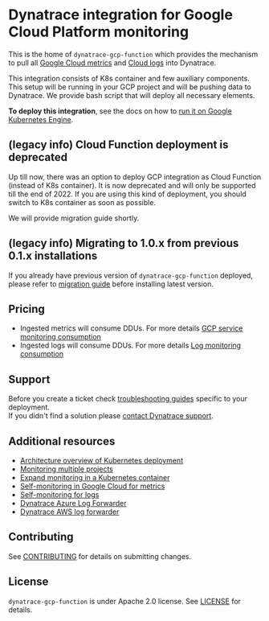 # Dynatrace integration for Google Cloud Platform monitoring

This is the home of `dynatrace-gcp-function` which provides the mechanism to pull all [Google Cloud metrics](https://cloud.google.com/monitoring/api/metrics_gcp) and  [Cloud logs](https://cloud.google.com/logging/docs)  into Dynatrace. 

This integration consists of K8s container and few auxiliary components. This setup will be running in your GCP project and will be pushing data to Dynatrace. We provide bash script that will deploy all necessary elements.

**To deploy this integration**, see the docs on how to [run it on Google Kubernetes Engine](https://www.dynatrace.com/support/help/shortlink/deploy-k8).

## (legacy info) Cloud Function deployment is deprecated

Up till now, there was an option to deploy GCP integration as Cloud Function (instead of K8s container). It is now deprecated and will only be supported till the end of 2022. If you are using this kind of deployment, you should switch to K8s container as soon as possible.

We will provide migration guide shortly.
  
## (legacy info) Migrating to 1.0.x from previous 0.1.x installations
If you already have previous version of `dynatrace-gcp-function` deployed, please refer to [migration guide](./MIGRATION-V1.md) before installing latest version.

## Pricing
- Ingested metrics will consume DDUs. For more details [GCP service monitoring consumption](https://www.dynatrace.com/support/help/shortlink/metric-cost-calculation#which-built-in-metrics-consume-ddus)
- Ingested logs will consume DDUs. For more details [Log monitoring consumption](https://www.dynatrace.com/support/help/shortlink/calculate-log-consumption)

## Support
Before you create a ticket check [troubleshooting guides](https://www.dynatrace.com/support/help/shortlink/deploy-k8#troubleshoot) specific to your deployment.  
If you didn't find a solution please [contact Dynatrace support](https://www.dynatrace.com/support/contact-support/). 


## Additional resources
- [Architecture overview of Kubernetes deployment](./docs/k8s.md)
- [Monitoring multiple projects](https://www.dynatrace.com/support/help/shortlink/gcp-projects)
- [Expand monitoring in a Kubernetes container](https://www.dynatrace.com/support/help/shortlink/expand-k8s)
- [Self-monitoring in Google Cloud for metrics](https://www.dynatrace.com/support/help/shortlink/self-mon-gcp)
- [Self-monitoring for logs](docs/sfm_log.MD)
- [Dynatrace Azure Log Forwarder](https://github.com/dynatrace-oss/dynatrace-azure-log-forwarder)
- [Dynatrace AWS log forwarder](https://github.com/dynatrace-oss/dynatrace-aws-log-forwarder)

## Contributing

See [CONTRIBUTING](CONTRIBUTING.md) for details on submitting changes.

## License

`dynatrace-gcp-function` is under Apache 2.0 license. See [LICENSE](LICENSE.md) for details.